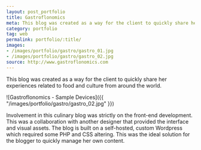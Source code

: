 ```yaml
---
layout: post_portfolio
title: Gastroflonomics
meta: This blog was created as a way for the client to quickly share her experiences related to food and culture from around the world.
category: portfolio
tag: web
permalink: portfolio/:title/
images: 
- /images/portfolio/gastro/gastro_01.jpg
- /images/portfolio/gastro/gastro_02.jpg
source: http://www.gastroflonomics.com
---
```


This blog was created as a way for the client to quickly share her experiences related to food and culture from around the world.

![Gastroflonomics - Sample Devices]({{ "/images/portfolio/gastro/gastro_02.jpg" }})

Involvement in this culinary blog was strictly on the front-end development. This was a collaboration with another designer that provided the interface and visual assets. The blog is built on a self-hosted, custom Wordpress which required some PHP and CSS altering. This was the ideal solution for the blogger to quickly manage her own content.